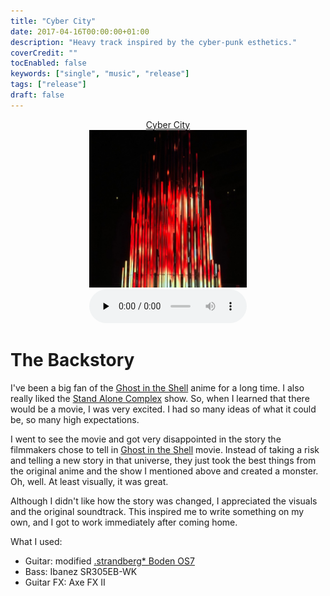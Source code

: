 ```yaml
---
title: "Cyber City"
date: 2017-04-16T00:00:00+01:00
description: "Heavy track inspired by the cyber-punk esthetics."
coverCredit: ""
tocEnabled: false
keywords: ["single", "music", "release"]
tags: ["release"]
draft: false
---
```


<div style="display: block;margin-left: auto; margin-right: auto; width:50%">
	<a href="./Cyber%20City.mp3" target=_blank>
		<div style="text-align:center;">Cyber City</div>
		<img src="./cover.jpeg" alt="Single cover" >
	</a>
	<audio controls preload="none" src="./Cyber%20City.mp3" style="width:100%"></audio>
</div>

# The Backstory

I've been a big fan of the [Ghost in the Shell](https://www.imdb.com/title/tt0113568/) anime for a long time. I also really liked the [Stand Alone Complex](https://www.imdb.com/title/tt0346314/) show. So, when I learned that there would be a movie, I was very excited. I had so many ideas of what it could be, so many high expectations.

I went to see the movie and got very disappointed in the story the filmmakers chose to tell in [Ghost in the Shell](https://www.imdb.com/title/tt1219827/) movie. Instead of taking a risk and telling a new story in that universe, they just took the best things from the original anime and the show I mentioned above and created a monster. Oh, well. At least visually, it was great.

Although I didn't like how the story was changed, I appreciated the visuals and the original soundtrack. This inspired me to write something on my own, and I got to work immediately after coming home.

What I used:

* Guitar: modified [.strandberg* Boden OS7](/posts/music/strandberg-boden-os-7/)
* Bass: Ibanez SR305EB-WK
* Guitar FX: Axe FX II

